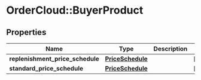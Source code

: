 # OrderCloud::BuyerProduct

## Properties
Name | Type | Description | Notes
------------ | ------------- | ------------- | -------------
**replenishment_price_schedule** | [**PriceSchedule**](PriceSchedule.md) |  | [optional] 
**standard_price_schedule** | [**PriceSchedule**](PriceSchedule.md) |  | [optional] 


